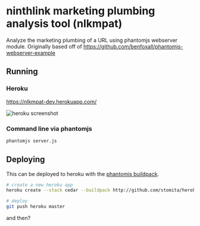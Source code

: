 ninthlink marketing plumbing analysis tool (nlkmpat)
====================================================

Analyze the marketing plumbing of a URL using phantomjs webserver module. Originally based off of https://github.com/benfoxall/phantomjs-webserver-example

## Running

### Heroku

https://nlkmpat-dev.herokuapp.com/

![heroku screenshot](https://raw.github.com/chousmith/phantomjs-webserver-example/master/screenshot.png)

### Command line via phantomjs

```bash
phantomjs server.js
```

## Deploying

This can be deployed to heroku with the [phantomjs buildpack](https://github.com/stomita/heroku-buildpack-phantomjs).

```bash
# create a new heroku app
heroku create --stack cedar --buildpack http://github.com/stomita/heroku-buildpack-phantomjs.git

# deploy
git push heroku master
```

and then?
